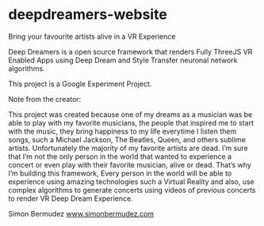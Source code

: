 # deepdreamers-website
Bring your favourite artists alive in a VR Experience

Deep Dreamers is a open source framework that renders Fully ThreeJS VR Enabled Apps using Deep Dream and Style Transfer neuronal network algorithms.

This project is a Google Experiment Project.

Note from the creator:

This project was created because one of my dreams as a musician was be able to play with my favorite musicians, the people that inspired me to start with the music, they bring happiness to my life everytime I listen them songs, such a Michael Jackson, The Beatles, Queen, and others sublime artists. Unfortunately the majority of my favorite artists are dead. I’m sure that I’m not the only person in the world that wanted to experience a concert or even play with their favorite musician, alive or dead. That’s why I’m building this framework, Every person in the world will be able to experience using amazing technologies such a Virtual Reality and also, use complex algorithms to generate concerts using videos of previous concerts to render VR Deep Dream Experience.

Simon Bermudez
www.simonbermudez.com 